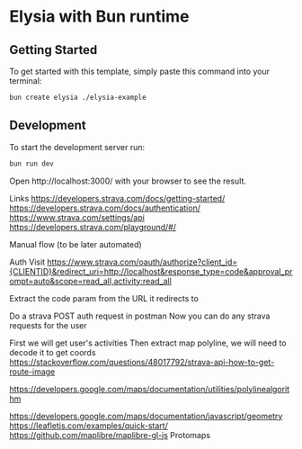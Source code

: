 # Elysia with Bun runtime

## Getting Started

To get started with this template, simply paste this command into your terminal:

```bash
bun create elysia ./elysia-example
```

## Development

To start the development server run:

```bash
bun run dev
```

Open http://localhost:3000/ with your browser to see the result.

Links
https://developers.strava.com/docs/getting-started/
https://developers.strava.com/docs/authentication/
https://www.strava.com/settings/api
https://developers.strava.com/playground/#/

Manual flow (to be later automated)

Auth
Visit https://www.strava.com/oauth/authorize?client_id={CLIENTID}&redirect_uri=http://localhost&response_type=code&approval_prompt=auto&scope=read_all,activity:read_all

Extract the code param from the URL it redirects to

Do a strava POST auth request in postman
Now you can do any strava requests for the user

First we will get user's activities
Then extract map polyline, we will need to decode it to get coords https://stackoverflow.com/questions/48017792/strava-api-how-to-get-route-image

https://developers.google.com/maps/documentation/utilities/polylinealgorithm

https://developers.google.com/maps/documentation/javascript/geometry
https://leafletjs.com/examples/quick-start/
https://github.com/maplibre/maplibre-gl-js
Protomaps
